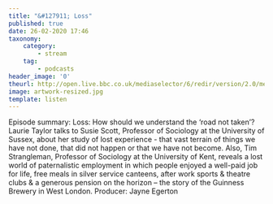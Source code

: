 ```yaml
---
title: "&#127911; Loss"
published: true
date: 26-02-2020 17:46
taxonomy:
    category:
        - stream
    tag:
        - podcasts
header_image: '0'
theurl: http://open.live.bbc.co.uk/mediaselector/6/redir/version/2.0/mediaset/audio-nondrm-download/proto/http/vpid/p083xqt3.mp3
image: artwork-resized.jpg
template: listen
--- 
```

Episode summary: Loss: How should we understand the ‘road not taken’? Laurie Taylor talks to Susie Scott, Professor of Sociology at the University of Sussex, about her study of lost experience - that vast terrain of things we have not done, that did not happen or that we have not become. Also, Tim Strangleman, Professor of Sociology at the University of Kent, reveals a lost world of paternalistic employment in which people enjoyed a well-paid job for life, free meals in silver service canteens, after work sports & theatre clubs & a generous pension on the horizon – the story of the Guinness Brewery in West London. Producer: Jayne Egerton
